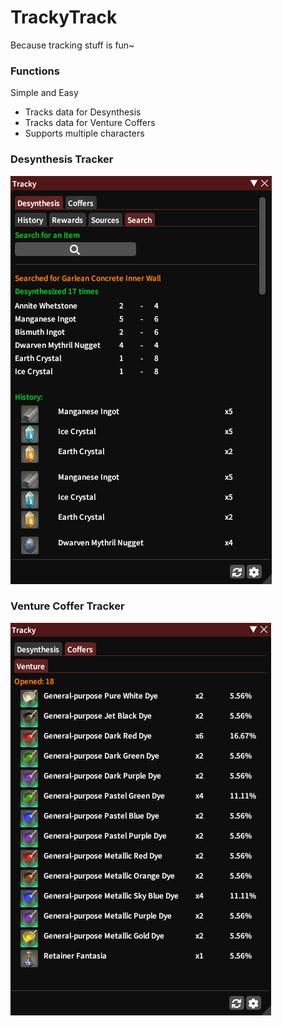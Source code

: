 # TrackyTrack
Because tracking stuff is fun~


### Functions
Simple and Easy  
+ Tracks data for Desynthesis
+ Tracks data for Venture Coffers
+ Supports multiple characters

### Desynthesis Tracker
![desynthesis](TrackyTrack/images/desynthesis.png)

### Venture Coffer Tracker
![coffer](TrackyTrack/images/venturecoffer.png)

